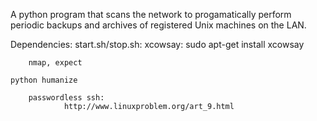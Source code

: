 A python program that scans the network to progamatically perform periodic backups and archives of registered Unix machines on the LAN. 


Dependencies:
        start.sh/stop.sh:
                xcowsay: sudo apt-get install xcowsay

        nmap, expect
        
	python humanize

        passwordless ssh:
                http://www.linuxproblem.org/art_9.html

	
